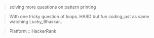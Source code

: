 >solving more questions on pattern printing

>With one tricky question of loops.
>HARD but fun coding,just as same watching Lucky_Bhaskar..

>Platform :: HackerRank
